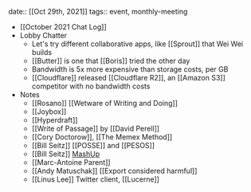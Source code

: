date:: [[Oct 29th, 2021]] 
tags:: event, monthly-meeting

- [[October 2021 Chat Log]]
- Lobby Chatter
	- Let's try different collaborative apps, like [[Sprout]] that Wei Wei builds
	- [[Butter]] is one that [[Boris]] tried the other day
	- Bandwidth is 5x more expensive than storage costs, per GB
	- [[Cloudflare]] released [[Cloudflare R2]], an [[Amazon S3]] competitor with no bandwidth costs
- Notes
	- [[Rosano]] [[Wetware of Writing and Doing]]
	- [[Joybox]]
	- [[Hyperdraft]]
	- [[Write of Passage]] by [[David Perell]]
	- [[Cory Doctorow]], [[The Memex Method]]
	- [[Bill Seitz]] [[POSSE]] and [[PESOS]]
	- [[Bill Seitz]] [MashUp](http://webseitz.fluxent.com/wiki/MashUp)
	- [[Marc-Antoine Parent]]
	- [[Andy Matuschak]] [[Export considered harmful]]
	- [[Linus Lee]] Twitter client, [[Lucerne]]